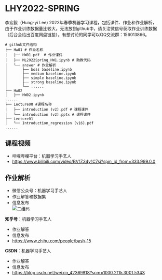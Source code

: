 # LHY2022-SPRING
李宏毅（Hung-yi Lee) 2022年春季机器学习课程，包括课件、作业和作业解析，由于作业训练数据量比较大，无法放到github中，请关注微信号获取作业训练数据（后台会给出百度网盘链接），有想讨论的同学可以QQ交流群：156013866。

```
# github文件结构
├── Hw01 # 作业名称
│   ├── HW01.pdf  # 作业课件
│   ├── ML2022Spring_HW1.ipynb # 助教代码
│   └── answer # 作业解析
│       ├── boss baseline.ipynb    
│       ├── medium baseline.ipynb
│       ├── simple baseline.ipynb
│       ├── strong baseline.ipynb
│       └── ......
├── Hw02
│   ├── HW02.ipynb
......
├── Lecture00 #课程名称
│   ├── introduction (v2).pdf # 课程课件
│   └── introduction (v2).pptx # 课程课件
├── Lecture01
│   └── Introduction_regression (v16).pdf
......
```

## **课程视频**
 * 哔哩哔哩平台：机器学习手艺人
 * https://www.bilibili.com/video/BV1Z34y1C7sj?spm_id_from=333.999.0.0

## **作业解析** 
 * 微信公众号：机器学习手艺人
 * 作业解答和数据集
 * 信息发布  
![二维码](https://user-images.githubusercontent.com/13679904/153817467-434bc321-e6c2-471a-9a99-29e728fd5740.jpg)


**知乎号**：机器学习手艺人  
 * 作业解答
 * 信息发布
 * https://www.zhihu.com/people/bash-15


**CSDN**：机器学习手艺人  
 * 作业解答
 * 信息发布
 * https://blog.csdn.net/weixin_42369818?spm=1000.2115.3001.5343
